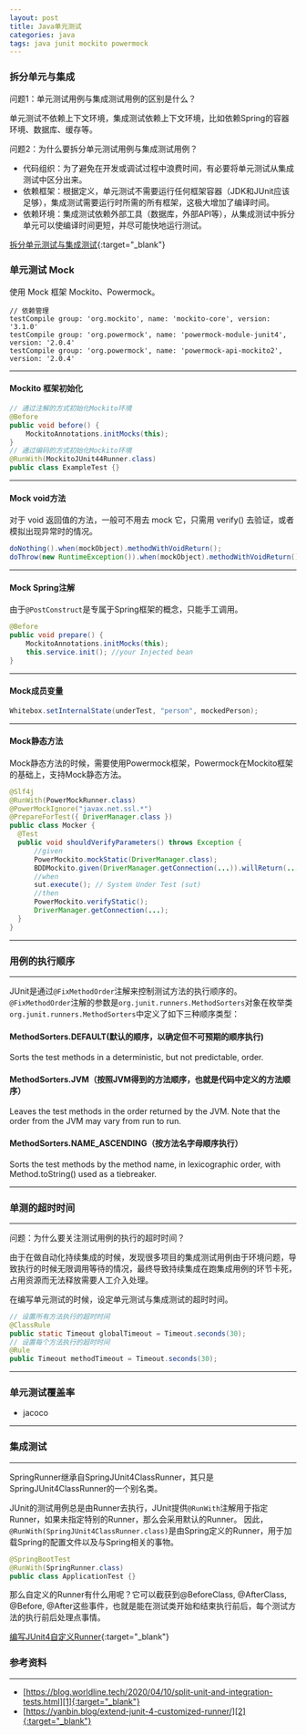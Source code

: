 ```yaml
---
layout: post
title: Java单元测试
categories: java
tags: java junit mockito powermock
---
```


### 拆分单元与集成

问题1：单元测试用例与集成测试用例的区别是什么？

单元测试不依赖上下文环境，集成测试依赖上下文环境，比如依赖Spring的容器环境、数据库、缓存等。

问题2：为什么要拆分单元测试用例与集成测试用例？

- 代码组织：为了避免在开发或调试过程中浪费时间，有必要将单元测试从集成测试中区分出来。
- 依赖框架：根据定义，单元测试不需要运行任何框架容器（JDK和JUnit应该足够），集成测试需要运行时所需的所有框架，这极大增加了编译时间。
- 依赖环境：集成测试依赖外部工具（数据库，外部API等），从集成测试中拆分单元可以使编译时间更短，并尽可能快地运行测试。

[拆分单元测试与集成测试][1]{:target="_blank"}

### 单元测试 Mock

使用 Mock 框架 Mockito、Powermock。

```shell
// 依赖管理
testCompile group: 'org.mockito', name: 'mockito-core', version: '3.1.0'
testCompile group: 'org.powermock', name: 'powermock-module-junit4', version: '2.0.4'
testCompile group: 'org.powermock', name: 'powermock-api-mockito2', version: '2.0.4'
```

---

#### Mockito 框架初始化

```java
// 通过注解的方式初始化Mockito环境
@Before
public void before() {
    MockitoAnnotations.initMocks(this);
}
// 通过编码的方式初始化Mockito环境
@RunWith(MockitoJUnit44Runner.class)  
public class ExampleTest {}
```

---

#### Mock void方法

对于 void 返回值的方法，一般可不用去 mock 它，只需用 verify() 去验证，或者模拟出现异常时的情况。

```java
doNothing().when(mockObject).methodWithVoidReturn();
doThrow(new RuntimeException()).when(mockObject).methodWithVoidReturn();
```

---

#### Mock Spring注解

由于`@PostConstruct`是专属于Spring框架的概念，只能手工调用。

```java
@Before
public void prepare() {
    MockitoAnnotations.initMocks(this);
    this.service.init(); //your Injected bean
}
```

---

#### Mock成员变量

```java
Whitebox.setInternalState(underTest, "person", mockedPerson);
```

---

#### Mock静态方法

Mock静态方法的时候，需要使用Powermock框架，Powermock在Mockito框架的基础上，支持Mock静态方法。

```java
@Slf4j
@RunWith(PowerMockRunner.class)
@PowerMockIgnore("javax.net.ssl.*")
@PrepareForTest({ DriverManager.class })
public class Mocker {
  @Test
  public void shouldVerifyParameters() throws Exception {
      //given
      PowerMockito.mockStatic(DriverManager.class);
      BDDMockito.given(DriverManager.getConnection(...)).willReturn(...);
      //when
      sut.execute(); // System Under Test (sut)
      //then
      PowerMockito.verifyStatic();
      DriverManager.getConnection(...);
  }
}
```

---

### 用例的执行顺序

---

JUnit是通过`@FixMethodOrder`注解来控制测试方法的执行顺序的。`@FixMethodOrder`注解的参数是`org.junit.runners.MethodSorters`对象在枚举类`org.junit.runners.MethodSorters`中定义了如下三种顺序类型：

#### MethodSorters.DEFAULT(默认的顺序，以确定但不可预期的顺序执行)

Sorts the test methods in a deterministic, but not predictable, order.

#### MethodSorters.JVM（按照JVM得到的方法顺序，也就是代码中定义的方法顺序）

Leaves the test methods in the order returned by the JVM. Note that the order from the JVM may vary from run to run.

#### MethodSorters.NAME_ASCENDING（按方法名字母顺序执行）

Sorts the test methods by the method name, in lexicographic order, with Method.toString() used as a tiebreaker.

---

### 单测的超时时间

---

问题：为什么要关注测试用例的执行的超时时间？

由于在做自动化持续集成的时候，发现很多项目的集成测试用例由于环境问题，导致执行的时候无限调用等待的情况，最终导致持续集成在跑集成用例的环节卡死，占用资源而无法释放需要人工介入处理。

在编写单元测试的时候，设定单元测试与集成测试的超时时间。

```java
// 设置所有方法执行的超时时间
@ClassRule
public static Timeout globalTimeout = Timeout.seconds(30);
// 设置每个方法执行的超时时间
@Rule
public Timeout methodTimeout = Timeout.seconds(30);
```

---

### 单元测试覆盖率

- jacoco

---

### 集成测试

---

SpringRunner继承自SpringJUnit4ClassRunner，其只是SpringJUnit4ClassRunner的一个别名类。

JUnit的测试用例总是由Runner去执行，JUnit提供`@RunWith`注解用于指定Runner，如果未指定特别的Runner，那么会采用默认的Runner。
因此，`@RunWith(SpringJUnit4ClassRunner.class)`是由Spring定义的Runner，用于加载Spring的配置文件以及与Spring相关的事物。

```java
@SpringBootTest
@RunWith(SpringRunner.class)
public class ApplicationTest {}
```

那么自定义的Runner有什么用呢？它可以截获到@BeforeClass, @AfterClass, @Before, @After这些事件，也就是能在测试类开始和结束执行前后，每个测试方法的执行前后处理点事情。

[编写JUnit4自定义Runner][1]{:target="_blank"}

### 参考资料

---

- [https://blog.worldline.tech/2020/04/10/split-unit-and-integration-tests.html][1]{:target="_blank"}
- [https://yanbin.blog/extend-junit-4-customized-runner/][2]{:target="_blank"}

[1]:https://blog.worldline.tech/2020/04/10/split-unit-and-integration-tests.html
[2]:https://yanbin.blog/extend-junit-4-customized-runner/
